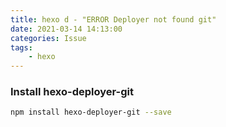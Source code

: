 ```yaml
---
title: hexo d - "ERROR Deployer not found git"
date: 2021-03-14 14:13:00
categories: Issue
tags: 
	- hexo
---
```


<style>
h2 {
  color: orange; 
}
</style>

### Install hexo-deployer-git 
``` bash
npm install hexo-deployer-git --save
```
